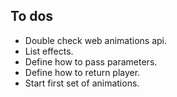 ## To dos

- Double check web animations api.
- List effects.
- Define how to pass parameters.
- Define how to return player.
- Start first set of animations.